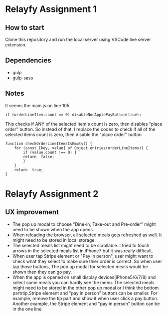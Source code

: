 # Relayfy Assignment 1

## How to start

Clone this repository and run the local server using VSCode live server extension.

## Dependencies

- gulp
- gulp-sass

## Notes

It seems the main.js on line 105

    if (orderLineItem.count == 0) disableNonApplePayButton(true);

This checks if ANY of the selected item's count is zero, then disables "place order" button.
So instead of that, I replace the codes to check if all of the selected items count is zero, then disable the "place order" button

```
function checkOrderLineItemsIsEmpty() {
	for (const [key, value] of Object.entries(orderLineItems)) {
		if (value.count !== 0) {
		return  false;
		}
	}
	return  true;
}
```

# Relayfy Assignment 2

## UX improvement

- The pop up modal to choose "Dine-in, Take-out and Pre-order" might need to be shown when the app opens.
- When reloading the browser, all selected meals gets refreshed as well. It might need to be stored in local storage.
- The selected meals list might need to be scrollable. I tried to touch arrows in the selected meals list in iPhone7 but it was really difficult.
- When user tap Stripe element or "Pay in person", user might want to check what they select to make sure thier order is correct. So when user tap those buttons, The pop up modal for selected meals would be shown then they can go pay.
- When the app is opened on small display devices(iPhone5/6/7/8) and select some meals you can hardly see the menu. The selected meals might need to be stored in the other pop up modal or I think the bottom part(tip,Stripe element and "pay in person" button) can be smaller. For example, remove the tip part and show it when user click a pay button. Another example, the Stripe element and "pay in person" button can be in the one line.
